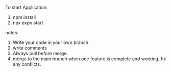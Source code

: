 
To start Application:
1. npm install
2. npx expo start


notes:
1. Write your code in your own branch.
2. write comments
3. Always pull before merge.
4. merge to the main branch when one feature is complete and working, fix any conflicts.